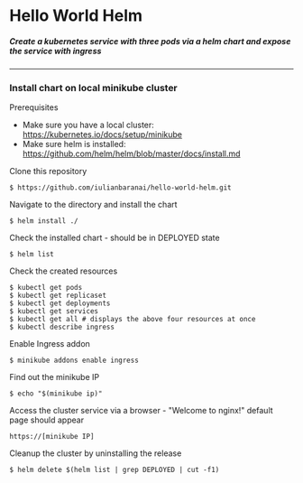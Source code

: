 # Hello World Helm

##### Create a kubernetes service with three pods via a helm chart and expose the service with ingress

--- 

### Install chart on local minikube cluster

Prerequisites

* Make sure you have a local cluster: https://kubernetes.io/docs/setup/minikube
* Make sure helm is installed: https://github.com/helm/helm/blob/master/docs/install.md

Clone this repository

    $ https://github.com/iulianbaranai/hello-world-helm.git

Navigate to the directory and install the chart

    $ helm install ./

Check the installed chart - should be in DEPLOYED state

    $ helm list 

Check the created resources

    $ kubectl get pods
    $ kubectl get replicaset
    $ kubectl get deployments
    $ kubectl get services
    $ kubectl get all # displays the above four resources at once
    $ kubectl describe ingress 

Enable Ingress addon

    $ minikube addons enable ingress
    
Find out the minikube IP

    $ echo "$(minikube ip)"

Access the cluster service via a browser - "Welcome to nginx!" default page should appear

    https://[minikube IP]

Cleanup the cluster by uninstalling the release

    $ helm delete $(helm list | grep DEPLOYED | cut -f1)
